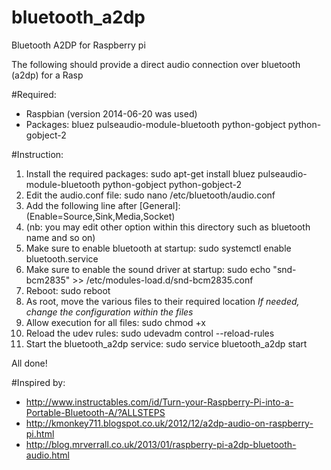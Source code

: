bluetooth_a2dp
==============

Bluetooth A2DP for Raspberry pi

The following should provide a direct audio connection over bluetooth (a2dp) for a Rasp

#Required:
- Raspbian (version 2014-06-20 was used)
- Packages: bluez pulseaudio-module-bluetooth python-gobject python-gobject-2

#Instruction:
1. Install the required packages: sudo apt-get install bluez pulseaudio-module-bluetooth python-gobject python-gobject-2
2. Edit the audio.conf file: sudo nano /etc/bluetooth/audio.conf
3. Add the following line after [General]: (Enable=Source,Sink,Media,Socket)
4. (nb: you may edit other option within this directory such as bluetooth name and so on)
5. Make sure to enable bluetooth at startup: sudo systemctl enable bluetooth.service
6. Make sure to enable the sound driver at startup: sudo echo "snd-bcm2835" >> /etc/modules-load.d/snd-bcm2835.conf 
7. Reboot: sudo reboot
8. As root, move the various files to their required location
 *If needed, change the configuration within the files*
9. Allow execution for all files: sudo chmod +x
10. Reload the udev rules: sudo udevadm control --reload-rules
11. Start the bluetooth_a2dp service: sudo service bluetooth_a2dp start

All done!

#Inspired by:
- http://www.instructables.com/id/Turn-your-Raspberry-Pi-into-a-Portable-Bluetooth-A/?ALLSTEPS
- http://kmonkey711.blogspot.co.uk/2012/12/a2dp-audio-on-raspberry-pi.html
- http://blog.mrverrall.co.uk/2013/01/raspberry-pi-a2dp-bluetooth-audio.html
